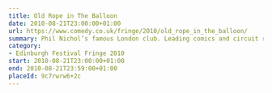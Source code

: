 ```yaml
---
title: Old Rope in The Balloon
date: 2010-08-21T23:00:00+01:00
url: https://www.comedy.co.uk/fringe/2010/old_rope_in_the_balloon/
summary: Phil Nichol’s famous London club. Leading comics and circuit regulars perform new material alongside a nightly headliner. Performers hold the noose, only letting go when telling new gags.
category:
- Edinburgh Festival Fringe 2010
start: 2010-08-21T23:00:00+01:00
end: 2010-08-21T23:59:00+01:00
placeId: 9c7rwrw6+2c
---
```

